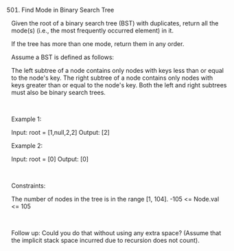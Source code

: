 501. Find Mode in Binary Search Tree

Given the root of a binary search tree (BST) with duplicates, return all the mode(s) (i.e., the most frequently occurred element) in it.

If the tree has more than one mode, return them in any order.

Assume a BST is defined as follows:

The left subtree of a node contains only nodes with keys less than or equal to the node's key.
The right subtree of a node contains only nodes with keys greater than or equal to the node's key.
Both the left and right subtrees must also be binary search trees.

 

Example 1:

Input: root = [1,null,2,2]
Output: [2]


Example 2:

Input: root = [0]
Output: [0]


 

Constraints:

The number of nodes in the tree is in the range [1, 104].
-105 <= Node.val <= 105

 

Follow up: Could you do that without using any extra space? (Assume that the implicit stack space incurred due to recursion does not count).